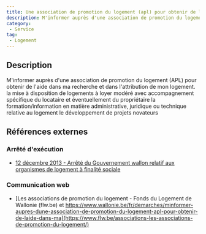 ```yaml
---
title: Une association de promotion du logement (apl) pour obtenir de l'aide dans ma recherche et dans l'attribution de mon logement
description: M'informer auprès d'une association de promotion du logement (APL) pour obtenir de l'aide dans ma recherche et dans l'attribution de mon logement
category: 
 - Service
tag: 
 - Logement
---
```


## Description

M'informer auprès d'une association de promotion du logement (APL) pour obtenir de l'aide dans ma recherche et dans l'attribution de mon logement.
la mise à disposition de logements à loyer modéré avec accompagnement spécifique du locataire et éventuellement du propriétaire
la formation/information en matière administrative, juridique ou technique relative au logement
le développement de projets novateurs

## Références externes 

### Arrêté d'exécution

- [12 décembre 2013 - Arrêté du Gouvernement wallon relatif aux organismes de logement à finalité sociale](https://wallex.wallonie.be/eli/arrete/2013/12/12/2013207320/2023/03/24)
### Communication web

- [Les associations de promotion du logement - Fonds du Logement de Wallonie (flw.be) et https://www.wallonie.be/fr/demarches/minformer-aupres-dune-association-de-promotion-du-logement-apl-pour-obtenir-de-laide-dans-ma](https://www.flw.be/associations-les-associations-de-promotion-du-logement/)


